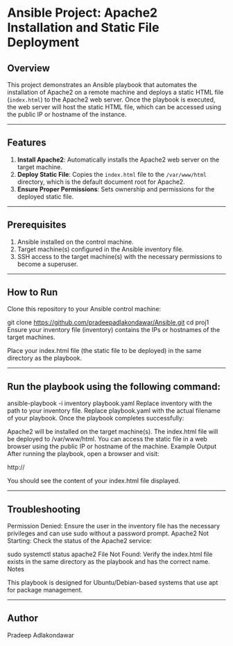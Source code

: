 
# Ansible Project: Apache2 Installation and Static File Deployment

## Overview
This project demonstrates an Ansible playbook that automates the installation of Apache2 on a remote machine and deploys a static HTML file (`index.html`) to the Apache2 web server. Once the playbook is executed, the web server will host the static HTML file, which can be accessed using the public IP or hostname of the instance.

---

## Features
1. **Install Apache2**: Automatically installs the Apache2 web server on the target machine.
2. **Deploy Static File**: Copies the `index.html` file to the `/var/www/html` directory, which is the default document root for Apache2.
3. **Ensure Proper Permissions**: Sets ownership and permissions for the deployed static file.

---

## Prerequisites
1. Ansible installed on the control machine.
2. Target machine(s) configured in the Ansible inventory file.
3. SSH access to the target machine(s) with the necessary permissions to become a superuser.

---

## How to Run
Clone this repository to your Ansible control machine:

git clone https://github.com/pradeepadlakondawar/Ansible.git
cd proj1
Ensure your inventory file (inventory) contains the IPs or hostnames of the target machines.

Place your index.html file (the static file to be deployed) in the same directory as the playbook.

---

## Run the playbook using the following command:

ansible-playbook -i inventory playbook.yaml
Replace inventory with the path to your inventory file.
Replace playbook.yaml with the actual filename of your playbook.
Once the playbook completes successfully:

Apache2 will be installed on the target machine(s).
The index.html file will be deployed to /var/www/html.
You can access the static file in a web browser using the public IP or hostname of the machine.
Example Output
After running the playbook, open a browser and visit:

http://<public-ip-or-hostname>

You should see the content of your index.html file displayed.

---

## Troubleshooting
Permission Denied: Ensure the user in the inventory file has the necessary privileges and can use sudo without a password prompt.
Apache2 Not Starting: Check the status of the Apache2 service:

sudo systemctl status apache2
File Not Found: Verify the index.html file exists in the same directory as the playbook and has the correct name.
Notes

This playbook is designed for Ubuntu/Debian-based systems that use apt for package management.

---

## Author
Pradeep Adlakondawar
